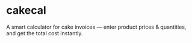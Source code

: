 # cakecal
 A smart calculator for cake invoices — enter product prices &amp; quantities, and get the total cost instantly. 
